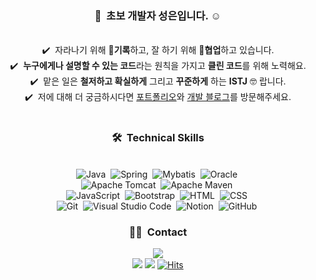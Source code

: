 
<div align="center">
  
 
  
  ### 👋&nbsp; 초보 개발자 성은입니다. ☺️
  \
  ✔️&nbsp; 자라나기 위해  📝**기록**하고, 잘 하기 위해 🧩**협업**하고 있습니다.\
  ✔️&nbsp; **누구에게나 설명할 수 있는 코드**라는 원칙을 가지고 **클린 코드**를 위해 노력해요.\
  ✔️&nbsp; 맡은 일은 **철저하고 확실하게** 그리고 **꾸준하게** 하는 **ISTJ** 🤓 랍니다.\
  ✔️&nbsp; 저에 대해 더 궁금하시다면  <a href="https://seongeun-it.oopy.io/">포트폴리오</a>와 <a href="https://seongeun-it.tistory.com/">개발 블로그</a>를 방문해주세요.
  <br><br>
  
  ### 🛠 &nbsp;Technical Skills
  \
  ![Java](https://img.shields.io/badge/-Java-007396?style=flat-square&logo=java&logoColor=white)&nbsp;
  ![Spring](https://img.shields.io/badge/-Spring-6DB33F?style=flat-square&logo=spring&logoColor=white)&nbsp;
  ![Mybatis](https://img.shields.io/badge/-Mybatis-000000?style=flat-square&logo=mybatis&logoColor=white)&nbsp;
  ![Oracle](https://img.shields.io/badge/-Oracle-F80000?style=flat-square&logo=oracle&logoColor=white)&nbsp;\
  ![Apache Tomcat](https://img.shields.io/badge/-Apache_Tomcat-F8DC75?style=flat-square&logo=apacheTomcat&logoColor=white)&nbsp;
  ![Apache Maven](https://img.shields.io/badge/-Apache_Maven-C71A36?style=flat-square&logo=apacheMaven&logoColor=white)&nbsp;\
  ![JavaScript](https://img.shields.io/badge/-JavaScript-F7DF1E?style=flat-square&logo=javascript&logoColor=white)&nbsp;
  ![Bootstrap](https://img.shields.io/badge/-Bootstrap-7952B3?style=flat-square&logo=bootstrap&logoColor=white)&nbsp;
  ![HTML](https://img.shields.io/badge/-HTML-E34F26?style=flat-square&logo=HTML5&logoColor=white)&nbsp;
  ![CSS](https://img.shields.io/badge/-CSS-1572B6?style=flat-square&logo=CSS3&logoColor=white)&nbsp;\
  ![Git](https://img.shields.io/badge/-Git-F05032?style=flat-square&logo=git&logoColor=white)&nbsp;
  ![Visual Studio Code](https://img.shields.io/badge/-Visual%20Studio%20Code-007ACC?style=flat-square&logo=visual-studio-code&logoColor=white)&nbsp;
  ![Notion](https://img.shields.io/badge/-Notion-181717?style=flat-square&logo=github)&nbsp;
  ![GitHub](https://img.shields.io/badge/-GitHub-181717?style=flat-square&logo=github)&nbsp;

  ### 🤝🏻 &nbsp;Contact
  <a href="mailto:dev.seongeun@gmail.com" target="_blank"><img src="https://img.shields.io/badge/-dev.seongeun@gmail.com-white?style=flat-square&logo=Gmail&logoColor=EA4335"/></a>\
  <a href="https://seongeun-it.oopy.io/" target="_blank"><img src="https://img.shields.io/badge/Porfoilo-web-white"/></a>
  <a href="https://www.notion.so/Hello-World-79d3e6f8ae4a47638e92caff7d80906d" target="_blank"><img src="https://img.shields.io/badge/Porfoilo-Notion-white"/></a>
  [![Hits](https://hits.seeyoufarm.com/api/count/incr/badge.svg?url=https%3A%2F%2Fgithub.com%2Fseongit&count_bg=%23F7DF1E&title_bg=%23555555&icon=&icon_color=%236B6060&title=hits&edge_flat=true)](https://hits.seeyoufarm.com)

</div>
